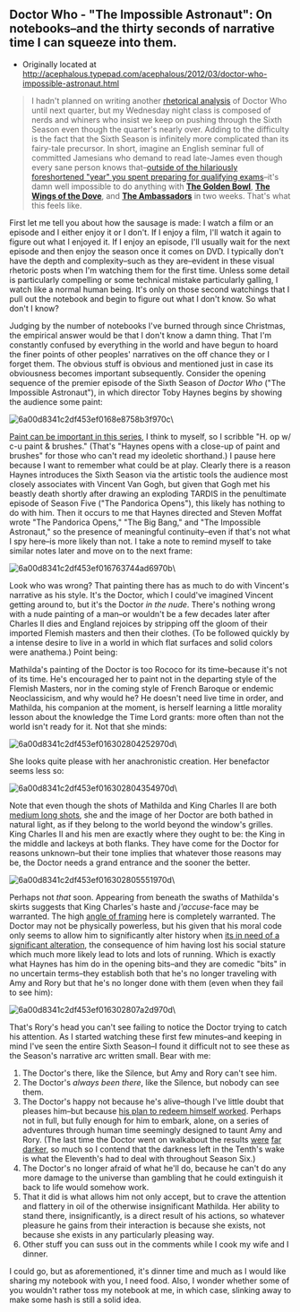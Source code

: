 ## Doctor Who - "The Impossible Astronaut": On notebooks–and the thirty seconds of narrative time I can squeeze into them.

 * Originally located at http://acephalous.typepad.com/acephalous/2012/03/doctor-who-impossible-astronaut.html

> I hadn't planned on writing another [rhetorical analysis](http://acephalous.typepad.com/acephalous/2012/02/scott-eric-kaufmans-visual-rhetoric-compendium-as-of-11282011.html) of Doctor Who until next quarter, but my Wednesday night class is composed of nerds and whiners who insist we keep on pushing through the Sixth Season even though the quarter's nearly over. Adding to the difficulty is the fact that the Sixth Season is infinitely more complicated than its fairy-tale precursor. In short, imagine an English seminar full of committed Jamesians who demand to read late-James even though every sane person knows that–[outside of the hilariously foreshortened "year" you spent preparing for qualifying exams](http://acephalous.typepad.com/acephalous/2007/10/what-are-qualif.html)–it's damn well impossible to do anything with [**The Golden Bowl**](http://www.amazon.com/exec/obidos/ASIN/0141441275/diesekoschmar-20), [**The Wings of the Dove**](http://www.amazon.com/exec/obidos/ASIN/0393978818/diesekoschmar-20), and **[The Ambassadors](http://www.amazon.com/exec/obidos/ASIN/0393963144/diesekoschmar-20)** in two weeks. That's what this feels like.

First let me tell you about how the sausage is made: I watch a film or an episode and I either enjoy it or I don't. If I enjoy a film, I'll watch it again to figure out what I enjoyed it. If I enjoy an episode, I'll usually wait for the next episode and then enjoy the season once it comes on DVD. I typically don't have the depth and complexity–such as they are–evident in these visual rhetoric posts when I'm watching them for the first time. Unless some detail is particularly compelling or some technical mistake particularly galling, I watch like a normal human being. It's only on those second watchings that I pull out the notebook and begin to figure out what I don't know. So what don't I know?

Judging by the number of notebooks I've burned through since Christmas, the empirical answer would be that I don't know a damn thing. That I'm constantly confused by everything in the world and have begun to hoard the finer points of other peoples' narratives on the off chance they or I forget them. The obvious stuff is obvious and mentioned just in case its obviousness becomes important subsequently. Consider the opening sequence of the premier episode of the Sixth Season of *Doctor Who* ("The Impossible Astronaut"), in which director Toby Haynes begins by showing the audience some paint:

![6a00d8341c2df453ef0168e8758b3f970c](images/tv/doctor-who-the-impossible-astronaut/6a00d8341c2df453ef0168e8758b3f970c.jpg)\

[Paint can be important in this series](http://www.lawyersgunsmoneyblog.com/2012/02/vincent-and-the-doctor-together-alone), I think to myself, so I scribble "H. op w/ c-u paint & brushes." (That's "Haynes opens with a close-up of paint and brushes" for those who can't read my ideoletic shorthand.) I pause here because I want to remember what could be at play. Clearly there is a reason Haynes introduces the Sixth Season via the artistic tools the audience most closely associates with Vincent Van Gogh, but given that Gogh met his beastly death shortly after drawing an exploding TARDIS in the penultimate episode of Season Five ("The Pandorica Opens"), this likely has nothing to do with him. Then it occurs to me that Haynes directed and Steven Moffat wrote "The Pandorica Opens," "The Big Bang," and "The Impossible Astronaut," so the presence of meaningful continuity–even if that's not what I spy here–is more likely than not. I take a note to remind myself to take similar notes later and move on to the next frame:

![6a00d8341c2df453ef016763744ad6970b](images/tv/doctor-who-the-impossible-astronaut/6a00d8341c2df453ef016763744ad6970b.jpg)\

Look who was wrong? That painting there has as much to do with Vincent's narrative as his style. It's the Doctor, which I could've imagined Vincent getting around to, but it's the Doctor *in the nude*. There's nothing wrong with a nude painting of a man–or wouldn't be a few decades later after Charles II dies and England rejoices by stripping off the gloom of their imported Flemish masters and then their clothes. (To be followed quickly by a intense desire to live in a world in which flat surfaces and solid colors were anathema.) Point being:

Mathilda's painting of the Doctor is too Rococo for its time–because it's not of its time. He's encouraged her to paint not in the departing style of the Flemish Masters, nor in the coming style of French Baroque or endemic Neoclassicism, and why would he? He doesn't need live time in order, and Mathilda, his companion at the moment, is herself learning a little morality lesson about the knowledge the Time Lord grants: more often than not the world isn't ready for it. Not that she minds:

![6a00d8341c2df453ef016302804252970d](images/tv/doctor-who-the-impossible-astronaut/6a00d8341c2df453ef016302804252970d.jpg)\

She looks quite please with her anachronistic creation. Her benefactor seems less so:

![6a00d8341c2df453ef016302804354970d](images/tv/doctor-who-the-impossible-astronaut/6a00d8341c2df453ef016302804354970d.jpg)\

Note that even though the shots of Mathilda and King Charles II are both [medium long shots](http://classes.yale.edu/film-analysis/htmfiles/cinematography.htm#48044), she and the image of her Doctor are both bathed in natural light, as if they belong to the world beyond the window's grilles. King Charles II and his men are exactly where they ought to be: the King in the middle and lackeys at both flanks. They have come for the Doctor for reasons unknown–but their tone implies that whatever those reasons may be, the Doctor needs a grand entrance and the sooner the better.

![6a00d8341c2df453ef016302805551970d](images/tv/doctor-who-the-impossible-astronaut/6a00d8341c2df453ef016302805551970d.jpg)\

Perhaps not *that* soon. Appearing from beneath the swaths of Mathilda's skirts suggests that King Charles's haste and *j'accuse*-face may be warranted. The high [angle of framing](http://classes.yale.edu/film-analysis/htmfiles/cinematography.htm#48004) here is completely warranted. The Doctor may not be physically powerless, but his given that his moral code only seems to allow him to significantly alter history when [its in need of a significant alteration](http://www.lawyersgunsmoneyblog.com/2012/02/time-can-be-written-and-will-be-try-and-keep-up), the consequence of him having lost his social stature which much more likely lead to lots and lots of running. Which is exactly what Haynes has him do in the opening bits–and they are comedic "bits" in no uncertain terms–they establish both that he's no longer traveling with Amy and Rory but that he's no longer done with them (even when they fail to see him):

![6a00d8341c2df453ef016302807a2d970d](images/tv/doctor-who-the-impossible-astronaut/6a00d8341c2df453ef016302807a2d970d.jpg)\

That's Rory's head you can't see failing to notice the Doctor trying to catch his attention. As I started watching these first few minutes–and keeping in mind I've seen the entire Sixth Season–I found it difficult not to see these as the Season's narrative arc written small. Bear with me:

1. The Doctor's there, like the Silence, but Amy and Rory can't see him.
2. The Doctor's *always been there*, like the Silence, but nobody can see them.
3. The Doctor's happy not because he's alive–though I've little doubt that pleases him–but because [his plan to redeem himself worked](http://acephalous.typepad.com/acephalous/2012/02/doctor-who-amys-choice-rhetorical-film-analysis.html). Perhaps not in full, but fully enough for him to embark, alone, on a series of adventures through human time seemingly designed to taunt Amy and Rory. (The last time the Doctor went on walkabout the results [were](http://en.wikipedia.org/wiki/Planet_of_the_Dead) [far](http://en.wikipedia.org/wiki/The_Waters_of_Mars) [darker](http://en.wikipedia.org/wiki/The_End_of_Time), so much so I contend that the darkness left in the Tenth's wake is what the Eleventh's had to deal with throughout Season Six.)
4. The Doctor's no longer afraid of what he'll do, because he can't do any more damage to the universe than gambling that he could extinguish it back to life would somehow work.
5. That it did is what allows him not only accept, but to crave the attention and flattery in oil of the otherwise insignificant Mathilda. Her ability to stand there, insignificantly, is a direct result of his actions, so whatever pleasure he gains from their interaction is because she exists, not because she exists in any particularly pleasing way.
6. Other stuff you can suss out in the comments while I cook my wife and I dinner.

I could go, but as aforementioned, it's dinner time and much as I would like sharing my notebook with you, I need food. Also, I wonder whether some of you wouldn't rather toss my notebook at me, in which case, slinking away to make some hash is still a solid idea.
